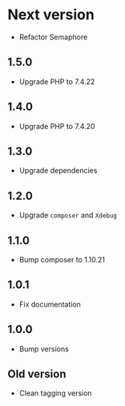 # Next version
+ Refactor Semaphore

## 1.5.0
+ Upgrade PHP to 7.4.22

## 1.4.0
+ Upgrade PHP to 7.4.20

## 1.3.0
+ Upgrade dependencies

## 1.2.0
+ Upgrade `composer` and `Xdebug`

## 1.1.0
+ Bump composer to 1.10.21

## 1.0.1
+ Fix documentation

## 1.0.0
+ Bump versions

## Old version
+ Clean tagging version